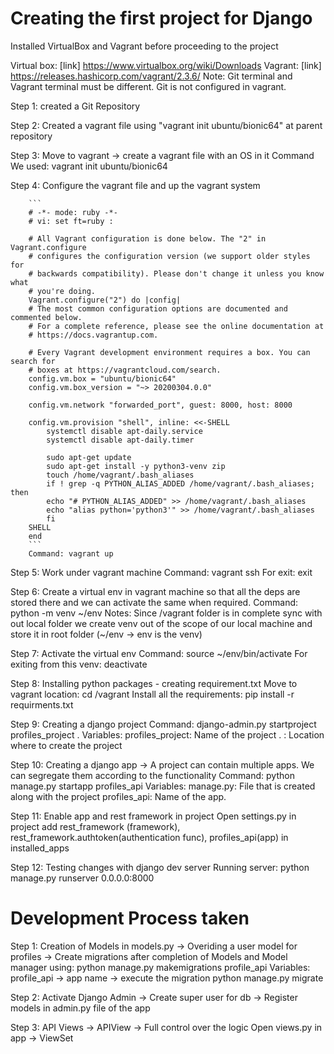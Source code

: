 # Creating the first project for Django

Installed VirtualBox and Vagrant before proceeding to the project

Virtual box: [link] https://www.virtualbox.org/wiki/Downloads
Vagrant: [link] https://releases.hashicorp.com/vagrant/2.3.6/ 
Note: Git terminal and Vagrant terminal must be different. Git is not configured in vagrant.

Step 1: created a Git Repository

Step 2: Created a vagrant file using "vagrant init ubuntu/bionic64" at parent repository

Step 3: Move to vagrant -> create a vagrant file with an OS in it
        Command We used: vagrant init ubuntu/bionic64

Step 4: Configure the vagrant file and up the vagrant system

        ```
        # -*- mode: ruby -*-
        # vi: set ft=ruby :

        # All Vagrant configuration is done below. The "2" in Vagrant.configure
        # configures the configuration version (we support older styles for
        # backwards compatibility). Please don't change it unless you know what
        # you're doing.
        Vagrant.configure("2") do |config|
        # The most common configuration options are documented and commented below.
        # For a complete reference, please see the online documentation at
        # https://docs.vagrantup.com.
        
        # Every Vagrant development environment requires a box. You can search for
        # boxes at https://vagrantcloud.com/search.
        config.vm.box = "ubuntu/bionic64"
        config.vm.box_version = "~> 20200304.0.0"
        
        config.vm.network "forwarded_port", guest: 8000, host: 8000
        
        config.vm.provision "shell", inline: <<-SHELL
            systemctl disable apt-daily.service
            systemctl disable apt-daily.timer
        
            sudo apt-get update
            sudo apt-get install -y python3-venv zip
            touch /home/vagrant/.bash_aliases
            if ! grep -q PYTHON_ALIAS_ADDED /home/vagrant/.bash_aliases; then
            echo "# PYTHON_ALIAS_ADDED" >> /home/vagrant/.bash_aliases
            echo "alias python='python3'" >> /home/vagrant/.bash_aliases
            fi
        SHELL
        end
        ```
        Command: vagrant up


Step 5: Work under vagrant machine
        Command: vagrant ssh
        For exit: exit

Step 6: Create a virtual env in vagrant machine so that all the deps are stored there and we can activate the same when required.
        Command: python -m venv ~/env
        Notes: Since /vagrant folder is in complete sync with out local folder we create venv out of the scope of our local machine and store it in root folder (~/env -> env is the venv)

Step 7: Activate the virtual env
        Command: source ~/env/bin/activate
        For exiting from this venv: deactivate

Step 8: Installing python packages
        - creating requirement.txt 
        Move to vagrant location: cd /vagrant
        Install all the requirements: pip install -r requirments.txt 

Step 9: Creating a django project
        Command: django-admin.py startproject profiles_project .
        Variables:
            profiles_project: Name of the project
            . : Location where to create the project

Step 10: Creating a django app -> A project can contain multiple apps. We can segregate them according to the functionality
        Command: python manage.py startapp profiles_api
        Variables:
            manage.py: File that is created along with the project
            profiles_api: Name of the app.

Step 11: Enable app and rest framework in project
        Open settings.py in project
        add rest_framework (framework), rest_framework.authtoken(authentication func), profiles_api(app) in installed_apps

Step 12: Testing changes with django dev server
        Running server: python manage.py runserver 0.0.0.0:8000


# Development Process taken

Step 1: Creation of Models in models.py
        -> Overiding a user model for profiles
        -> Create migrations after completion of Models and Model manager using:
            python manage.py makemigrations profile_api
                Variables: profile_api -> app name
        -> execute the migration
            python manage.py migrate

Step 2: Activate Django Admin
        -> Create super user for db
        -> Register models in admin.py file of the app


Step 3: API Views
        -> APIView -> Full control over the logic
            Open views.py in app
        -> ViewSet
        